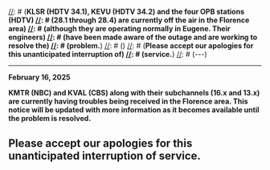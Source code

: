 [//]: # (---)
[//]: # (**December 28, 2021**)
[//]: # ()
[//]: # (**KLSR (HDTV 34.1), KEVU (HDTV 34.2) and the four OPB stations (HDTV)
[//]: # (28.1 through 28.4) are currently off the air in the Florence area)
[//]: # (although they are operating normally in Eugene.  Their engineers)
[//]: # (have been made aware of the outage and are working to resolve the)
[//]: # (problem.**)
[//]: # ()
[//]: # (**Please accept our apologies for this unanticipated interruption of)
[//]: # (service.**)
[//]: # (---)

---
**February 16, 2025**

**KMTR (NBC) and KVAL (CBS) along with their subchannels (16.x and
13.x) are currently having troubles being received in the Florence
area.  This notice will be updated with more information as it becomes
available until the problem is resolved.**

**Please accept our apologies for this unanticipated interruption of
service.**
---
